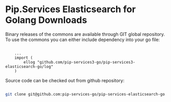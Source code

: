 # Pip.Services Elasticsearch for Golang Downloads

Binary releases of the commons are available through GIT global repository. 
To use the commons you can either include dependency into your go file:

```golang

    ...
    import (
        ellog "github.com/pip-services3-go/pip-services3-elasticsearch-go/log"
    )

``` 

Source code can be checked out from github repository:

```bash

git clone git@github.com:pip-services-go/pip-services-elasticsearch-go.git

```